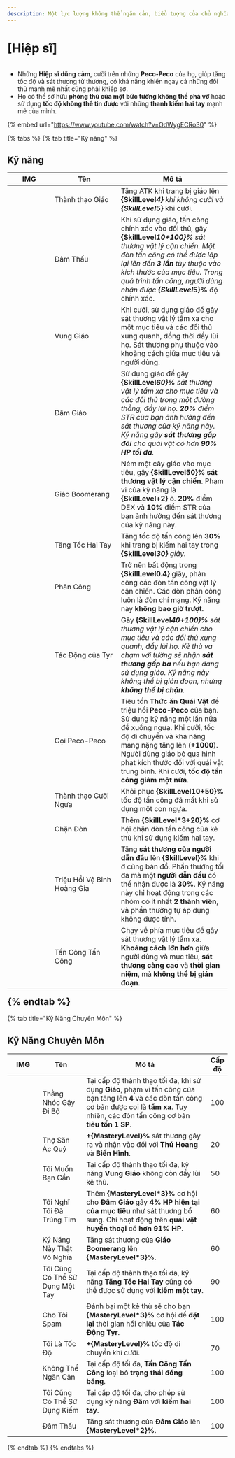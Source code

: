 ```yaml
---
description: Một lực lượng không thể ngăn cản, biểu tượng của chủ nghĩa anh hùng—Các Hiệp sĩ của Rune-Midgard.
---
```


# \[Hiệp sĩ]

<figure><img src="../../.gitbook/assets/700px-1Cavaleiro.png" alt=""><figcaption></figcaption></figure>

* Những **Hiệp sĩ dũng cảm**, cưỡi trên những **Peco-Peco** của họ, giúp tăng tốc độ và sát thương từ thương, có khả năng khiến ngay cả những đối thủ mạnh mẽ nhất cũng phải khiếp sợ.
* Họ có thể sở hữu **phòng thủ của một bức tường không thể phá vỡ** hoặc sử dụng **tốc độ không thể tin được** với những **thanh kiếm hai tay** mạnh mẽ của mình.

{% embed url="https://www.youtube.com/watch?v=OdWygECRo30" %}

{% tabs %}
{% tab title="Kỹ năng" %}
## **Kỹ năng**<table><thead><tr><th width="84">IMG</th><th width="136">Tên</th><th>Mô tả</th></tr></thead><tbody><tr><td><img src="../../.gitbook/assets/55a.png" alt=""></td><td>Thành thạo Giáo</td><td>Tăng ATK khi trang bị giáo lên <strong>{SkillLevel*4}</strong> khi không cưỡi và <strong>{SkillLevel*5}</strong> khi cưỡi.</td></tr><tr><td><img src="../../.gitbook/assets/56a.png" alt=""></td><td>Đâm Thấu</td><td>Khi sử dụng giáo, tấn công chính xác vào đối thủ, gây <strong>{SkillLevel*10+100}%</strong> sát thương vật lý cận chiến. Một đòn tấn công có thể được lặp lại lên đến <strong>3 lần</strong> tùy thuộc vào kích thước của mục tiêu. Trong quá trình tấn công, người dùng nhận được <strong>{SkillLevel*5}%</strong> độ chính xác.</td></tr><tr><td><img src="../../.gitbook/assets/57a.png" alt=""></td><td>Vung Giáo</td><td>Khi cưỡi, sử dụng giáo để gây sát thương vật lý tầm xa cho một mục tiêu và các đối thủ xung quanh, đồng thời đẩy lùi họ. Sát thương phụ thuộc vào khoảng cách giữa mục tiêu và người dùng.</td></tr><tr><td><img src="../../.gitbook/assets/58a.png" alt=""></td><td>Đâm Giáo</td><td>Sử dụng giáo để gây <strong>{SkillLevel*60}%</strong> sát thương vật lý tầm xa cho mục tiêu và các đối thủ trong một đường thẳng, đẩy lùi họ. <strong>20%</strong> điểm STR của bạn ảnh hưởng đến sát thương của kỹ năng này. Kỹ năng gây <strong>sát thương gấp đôi</strong> cho quái vật có hơn <strong>90% HP tối đa</strong>.</td></tr><tr><td><img src="../../.gitbook/assets/59a.png" alt=""></td><td>Giáo Boomerang</td><td>Ném một cây giáo vào mục tiêu, gây <strong>{SkillLevel*50}% sát thương vật lý cận chiến</strong>. Phạm vi của kỹ năng là <strong>{SkillLevel+2}</strong> ô. <strong>20%</strong> điểm DEX và <strong>10%</strong> điểm STR của bạn ảnh hưởng đến sát thương của kỹ năng này.</td></tr><tr><td><img src="../../.gitbook/assets/60a.png" alt=""></td><td>Tăng Tốc Hai Tay</td><td>Tăng tốc độ tấn công lên <strong>30%</strong> khi trang bị kiếm hai tay trong <strong>{SkillLevel*30}</strong> giây.</td></tr><tr><td><img src="../../.gitbook/assets/61a.png" alt=""></td><td>Phản Công</td><td>Trở nên bất động trong <strong>{SkillLevel*0.4}</strong> giây, phản công các đòn tấn công vật lý cận chiến. Các đòn phản công luôn là đòn chí mạng. Kỹ năng này <strong>không bao giờ trượt</strong>.</td></tr><tr><td><img src="../../.gitbook/assets/62a.png" alt=""></td><td>Tác Động của Tyr</td><td>Gây <strong>{SkillLevel*40+100}%</strong> sát thương vật lý cận chiến cho mục tiêu và các đối thủ xung quanh, đẩy lùi họ. Kẻ thù va chạm với tường sẽ nhận <strong>sát thương gấp ba</strong> nếu bạn đang sử dụng giáo. Kỹ năng này không thể bị gián đoạn, nhưng <strong>không thể bị chặn</strong>.</td></tr><tr><td><img src="../../.gitbook/assets/63a.png" alt=""></td><td>Gọi Peco-Peco</td><td>Tiêu tốn <strong>Thức ăn Quái Vật</strong> để triệu hồi <strong>Peco-Peco</strong> của bạn. Sử dụng kỹ năng một lần nữa để xuống ngựa. Khi cưỡi, tốc độ di chuyển và khả năng mang nặng tăng lên (<strong>+1000</strong>). Người dùng giáo bỏ qua hình phạt kích thước đối với quái vật trung bình. Khi cưỡi, <strong>tốc độ tấn công giảm một nửa</strong>.</td></tr><tr><td><img src="../../.gitbook/assets/64a.png" alt=""></td><td>Thành thạo Cưỡi Ngựa</td><td>Khôi phục <strong>{SkillLevel*10+50}%</strong> tốc độ tấn công đã mất khi sử dụng một con ngựa.</td></tr><tr><td><img src="../../.gitbook/assets/356a.png" alt=""></td><td>Chặn Đòn</td><td>Thêm <strong>{SkillLevel*3+20}%</strong> cơ hội chặn đòn tấn công của kẻ thù khi sử dụng kiếm hai tay.</td></tr><tr><td><img src="../../.gitbook/assets/776a.png" alt=""></td><td>Triệu Hồi Vệ Binh Hoàng Gia</td><td>Tăng <strong>sát thương của người dẫn đầu</strong> lên <strong>{SkillLevel}%</strong> khi ở cùng bản đồ. Phần thưởng tối đa mà một <strong>người dẫn đầu</strong> có thể nhận được là <strong>30%</strong>. Kỹ năng này chỉ hoạt động trong các nhóm có ít nhất <strong>2 thành viên</strong>, và phần thưởng tự áp dụng không được tính.</td></tr><tr><td><img src="../../.gitbook/assets/1001a.png" alt=""></td><td>Tấn Công Tấn Công</td><td>Chạy về phía mục tiêu để gây sát thương vật lý tầm xa. <strong>Khoảng cách lớn hơn</strong> giữa người dùng và mục tiêu, <strong>sát thương càng cao</strong> và <strong>thời gian niệm</strong>, mà <strong>không thể bị gián đoạn</strong>.</td></tr></tbody></table>{% endtab %}

{% tab title="Kỹ Năng Chuyên Môn" %}
## Kỹ Năng Chuyên Môn

<table><thead><tr><th width="84">IMG</th><th width="124">Tên</th><th width="389">Mô tả</th><th>Cấp độ</th></tr></thead><tbody><tr><td><img src="../../.gitbook/assets/55a.png" alt=""></td><td>Thằng Nhóc Gậy Đi Bộ</td><td>Tại cấp độ thành thạo tối đa, khi sử dụng <strong>Giáo</strong>, phạm vi tấn công của bạn tăng lên <strong>4</strong> và các đòn tấn công cơ bản được coi là <strong>tầm xa</strong>. Tuy nhiên, các đòn tấn công cơ bản <strong>tiêu tốn 1 SP</strong>.</td><td>100</td></tr><tr><td><img src="../../.gitbook/assets/56a.png" alt=""></td><td>Thợ Săn Ác Quỷ</td><td><strong>+{MasteryLevel}%</strong> sát thương gây ra và nhận vào đối với <strong>Thú Hoang</strong> và <strong>Biến Hình</strong>.</td><td>20</td></tr><tr><td><img src="../../.gitbook/assets/57a.png" alt=""></td><td>Tôi Muốn Bạn Gần</td><td>Tại cấp độ thành thạo tối đa, kỹ năng <strong>Vung Giáo</strong> không còn đẩy lùi kẻ thù.</td><td>50</td></tr><tr><td><img src="../../.gitbook/assets/58a.png" alt=""></td><td>Tôi Nghĩ Tôi Đã Trúng Tim</td><td>Thêm <strong>{MasteryLevel*3}%</strong> cơ hội cho <strong>Đâm Giáo</strong> gây <strong>4% HP hiện tại của mục tiêu</strong> như sát thương bổ sung. Chỉ hoạt động trên <strong>quái vật huyền thoại</strong> có <strong>hơn 91% HP</strong>.</td><td>60</td></tr><tr><td><img src="../../.gitbook/assets/59a.png" alt=""></td><td>Kỹ Năng Này Thật Vô Nghĩa</td><td>Tăng sát thương của <strong>Giáo Boomerang</strong> lên <strong>{MasteryLevel*3}%</strong>.</td><td>60</td></tr><tr><td><img src="../../.gitbook/assets/60a.png" alt=""></td><td>Tôi Cũng Có Thể Sử Dụng Một Tay</td><td>Tại cấp độ thành thạo tối đa, kỹ năng <strong>Tăng Tốc Hai Tay</strong> cũng có thể được sử dụng với <strong>kiếm một tay</strong>.</td><td>90</td></tr><tr><td><img src="../../.gitbook/assets/62a.png" alt=""></td><td>Cho Tôi Spam</td><td>Đánh bại một kẻ thù sẽ cho bạn <strong>{MasteryLevel*3}%</strong> cơ hội để <strong>đặt lại</strong> thời gian hồi chiêu của <strong>Tác Động Tyr</strong>.</td><td>100</td></tr><tr><td><img src="../../.gitbook/assets/63a.png" alt=""></td><td>Tôi Là Tốc Độ</td><td><strong>+{MasteryLevel}%</strong> tốc độ di chuyển khi cưỡi.</td><td>70</td></tr><tr><td><img src="../../.gitbook/assets/1001a.png" alt=""></td><td>Không Thể Ngăn Cản</td><td>Tại cấp độ tối đa, <strong>Tấn Công Tấn Công</strong> loại bỏ <strong>trạng thái đóng băng</strong>.</td><td>100</td></tr><tr><td><img src="../../.gitbook/assets/image (133).png" alt="" data-size="original"></td><td>Tôi Cũng Có Thể Sử Dụng Kiếm</td><td>Tại cấp độ tối đa, cho phép sử dụng kỹ năng <strong>Đâm</strong> với <strong>kiếm hai tay</strong>.</td><td>100</td></tr><tr><td><img src="../../.gitbook/assets/image (134).png" alt="" data-size="original"></td><td>Đâm Thấu</td><td>Tăng sát thương của <strong>Đâm Giáo</strong> lên <strong>{MasteryLevel*2}%</strong>.</td><td>100</td></tr></tbody></table>{% endtab %}
{% endtabs %}